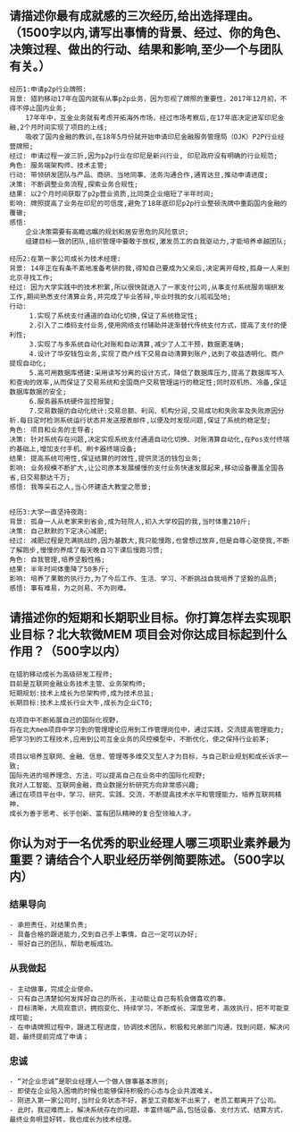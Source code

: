 ## 请描述你最有成就感的三次经历,给出选择理由。（1500字以内,请写出事情的背景、经过、你的角色、决策过程、做出的行动、结果和影响,至少一个与团队有关。）

    经历1:申请p2p行业牌照:
    背景: 猎豹移动17年在国内就有从事p2p业务，因为忽视了牌照的重要性，2017年12月初，不得不停止国内业务;
        17年年中，互金业务就有考虑开拓海外市场，经过市场考察后,在17年底决定进军印尼金融,2个月时间实现了项目的上线;
        吸收了国内金融的教训,在18年5月份就开始申请印尼金融服务管理局（OJK）P2P行业经营牌照;
    经过: 申请过程一波三折,因为p2p行业在印尼是新兴行业, 印尼政府没有明确的行业规范;
    角色: 服务端架构师、技术主管;
    行动: 带领研发团队与产品、商研、当地同事、法务沟通合作,通宵达旦,推动申请进度;
    决策: 不断调整业务流程,探索业务合规性;
    结果: 以2个月时间获取了p2p营业资质,比同类企业缩短了半年时间;
    影响: 牌照提高了业务在印尼的可信度,避免了18年底印尼p2p行业整顿洗牌中重蹈国内金融的覆辙;
    感悟: 
        企业决策需要有高瞻远瞩的规划和居安思危的风险意识;
        组建目标一致的团队,组织管理中要敢于放权,激发员工的自我驱动力,才能培养卓越团队;
        
    经历2:在第一家公司成长为技术经理:
    背景: 14年正在有条不紊地准备考研的我,得知自己要成为父亲后,决定离开母校,孤身一人来到北京寻找工作;
    经过: 因为大学实践中的技术积累,所以很快就进入了一家支付公司,从事支付系统服务端研发工作,期间熟悉支付清算业务,并完成了毕业答辩,毕业时我的女儿呱呱坠地;
    行动: 
         1.实现了系统支付通道的自动化切换,保证了系统稳定性;
         2.引入了二维码支付业务,使用网络支付辅助并逐渐替代传统支付方式，提高了支付的便利性;
         3.实现了与多系统自动化对账和自动清算,减少了人工干预，数据更准确;
         4.设计了华安钱包业务,实现了商户线下交易自动清算到账户,达到了收益透明化、商户提现自动化;
         5.高可用数据库搭建:采用读写分离的设计方式，降低了数据库压力,提高了数据库写入和查询的效率,从而保证了交易系统和全国商户交易管理运行的稳定性;同时双机热、冷备,保证数据库数据的安全;
         6.服务器系统硬件监控报警;
         7.交易数据的自动化统计:交易总额、利润、机构分润,交易成功和失败率及失败原因分析.每日定时检测系统运行状态并发送报表邮件,以便及时发现问题,保证了系统的稳定型;
    角色: 项目和业务的主导者;
    决策: 针对系统存在问题,决定实现系统支付通道自动化切换、对账清算自动化,在Pos支付终端的基础上,增加支付手机、刷卡器终端设备;
    结果: 提高系统可用性,保证结算的时效性,提供灵活的钱包业务;
    影响: 业务规模不断扩大,让公司原本发展缓慢的支付业务快速发展起来,移动设备覆盖全国各省,日交易额达千万;
    感悟: 我等采石之人,当心怀建造大教堂之愿景;
    
    
    经历3:大学一直坚持夜跑:
    背景: 孤身一人从老家来到省会,成为轻院人,初入大学校园的我,当时体重210斤;
    决策: 自己默默的下定决心减肥;
    经过: 减肥过程是充满挑战的,因为基数大,我只能慢跑,也曾想过放弃,但是自尊心驱使我,不断了解跑步,慢慢的养成了每天晚自习下课后慢跑习惯;
    角色: 自我管理,培养坚毅性格;
    结果: 半年时间体重降了50多斤;
    影响: 培养了果敢的执行力,为了今后工作、生活、学习、不断挑战自我培养了坚毅的品质;
    感悟: 事有难易，为之则易、不为则难。
    


## 请描述你的短期和长期职业目标。你打算怎样去实现职业目标？北大软微MEM 项目会对你达成目标起到什么作用？（500字以内）

    在猎豹移动成长为高级研发工程师;
    目前是互联网金融业务技术主管、业务架构师;
    短期规划:技术上成长为总架构师,成为技术总监;
    长期目标:技术上成长行业大牛,成长为企业CTO;
    
    在项目中不断拓展自己的国际化视野，
    将在北大mem项目中学习到的管理理论应用到工作管理岗位中，通过实践，交流提高管理能力;
    把学习到的工程技术,应用到公司互金业务的风控模型中，不断优化，使之保持行业前茅;
        
    项目以培养互联网、金融、信息、管理等多维交叉型人才为目标，与自己职业规划和成长诉求一致;
    国际先进的培养理念、方法，可以提高自己在业务中的国际化视野;
    我对人工智能、互联网金融，商业数据分析研究方向非常感兴趣;
    通过在项目平台中，学习、研究、实践、交流，不断提高技术水平和管理能力，培养互联网精神，
    成长为善于思考、长于创新、富有团队精神的复合型领袖人才。 
    

## 你认为对于一名优秀的职业经理人哪三项职业素养最为重要？请结合个人职业经历举例简要陈述。（500字以内）

### 结果导向 
    - 承担责任，对结果负责;
    - 具备合格的跟进能力,交到自己手上事情，自己一定可以办好;
    - 带好自己的团队，帮助老板成功。
### 从我做起 
    - 主动做事，完成企业使命。
    - 只有自己清楚如何发挥好自己的所长，主动能让自己有机会做喜欢的事。
    - 目标清晰，大局观意识，拥抱变化、持续学习，不断成长、深度思考，高效执行，把不可能变成可能;
    - 在申请牌照过程中，跟进工程进度，协调技术团队，积极和兄弟部门沟通，找到问题，解决问题，最终提前完成了申请；
### 忠诚
    - “对企业忠诚”是职业经理人一个做人做事基本原则;
    - 即使在企业陷入困境的时候也能够保持积极的心态与企业共渡难关。   
    - 刚进入第一家公司时,当时业务状态不好，甚至工资都发不出来了，老员工都离开了公司。
    - 此时，我迎难而上，解决系统存在的问题，丰富终端产品,包括设备、支付方式、结算方式，最终业务明显好转，我也成长为技术经理。
